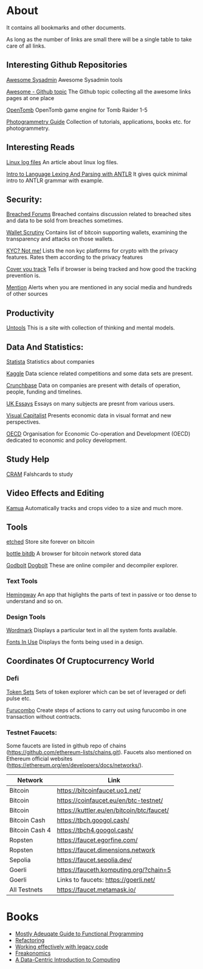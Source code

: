 # About
It contains all bookmarks and other documents.

As long as the number of links are small there will be a single table to take care of all links.

## Interesting Github Repositories

[Awesome Sysadmin](https://github.com/awesome-foss/awesome-sysadmin)
Awesome Sysadmin tools

[Awesome - Github topic](https://github.com/topics/awesome)
The Github topic collecting all the awesome links pages at one place

[OpenTomb](https://github.com/opentomb/OpenTomb)
OpenTomb game engine for Tomb Raider 1-5

[Photogrammetry Guide](https://github.com/mikeroyal/Photogrammetry-Guide)
Collection of tutorials, applications, books etc. for photogrammetry.

## Interesting Reads

[Linux log files](https://www.cyberciti.biz/faq/linux-log-files-location-and-how-do-i-view-logs-files/)
An article about linux log files.

[Intro to Language Lexing And Parsing with ANTLR](https://www.willowtreeapps.com/craft/an-introduction-to-language-lexing-and-parsing-with-antlr)
It gives quick minimal intro to ANTLR grammar with example.

## Security:

[Breached Forums](https://breached.to/)
Breached contains discussion related to breached sites and data to be sold from breaches sometimes.

[Wallet Scrutiny](https://walletscrutiny.com)
Contains list of bitcoin supporting wallets, examining the transparency and attacks on those wallets.

[KYC? Not me!](https://kycnot.me)
Lists the non kyc platforms for crypto with the privacy features. Rates them according to the privacy features

[Cover you track](https://coveryourtracks.eff.org)
Tells if browser is being tracked and how good the tracking prevention is.

[Mention](mention.com)
Alerts when you are mentioned in any social media and hundreds of other sources  

## Productivity

[Untools](https://untools.co)
This is a site with collection of thinking and mental models.

## Data And Statistics:

[Statista](www.statista.com)
Statistics about companies

[Kaggle](www.kaggle.com)
Data science related competitions and some data sets are present.

[Crunchbase](https://www.crunchbase.com/)
Data on companies are present with details of operation, people, funding and timelines.

[UK Essays](www.ukessays.com)
Essays on many subjects are presnt from various users.

[Visual Capitalist](www.visualcapitalist.com)
Presents economic data in visual format and new perspectives.

[OECD](https://www.oecd.org)
Organisation for Economic Co-operation and Development (OECD) dedicated to 
economic and policy development.

## Study Help

[CRAM](https://cram.com)
Falshcards to study


## Video Effects and Editing

[Kamua](https://kamua.com/)
Automatically tracks and crops video to a size and much more.


## Tools

[etched](https://etched.page/)
Store site forever on bitcoin

[bottle bitdb](https://bottle.bitdb.network/)
A browser for bitcoin network stored data

[Godbolt](www.godbolt.org)
[Dogbolt](www.dogbolt.org)
These are online compiler and decompiler explorer.

### Text Tools

[Hemingway](https://hemingwayapp.com/)
An app that higlights the parts of text in passive or too dense to understand and so on.

### Design Tools

[Wordmark](https://wordmark.it/)
Displays a particular text in all the system fonts available.

[Fonts In Use](https://fontsinuse.com/)
Displays the fonts being used in a design.

## Coordinates Of Cruptocurrency World

### Defi

[Token Sets](https://www.tokensets.com/)
Sets of token explorer which can be set of leveraged or defi pulse etc.

[Furucombo](https://furucombo.app/combo)
Create steps of actions to carry out using furucombo in one transaction without contracts.

### Testnet Faucets:

Some faucets are listed in github repo of chains (https://github.com/ethereum-lists/chains.git).
Faucets also mentioned on Ethereum official websites (https://ethereum.org/en/developers/docs/networks/).

| Network        | Link                                      |
| -------------- | ----------------------------------------- |
| Bitcoin        | https://bitcoinfaucet.uo1.net/            |
| Bitcoin        | https://coinfaucet.eu/en/btc-testnet/     |
| Bitcoin        | https://kuttler.eu/en/bitcoin/btc/faucet/ |
| Bitcoin Cash   | https://tbch.googol.cash/                 |
| Bitcoin Cash 4 | https://tbch4.googol.cash/                |
| Ropsten        | https://faucet.egorfine.com/              |
| Ropsten        | https://faucet.dimensions.network         |
| Sepolia        | https://faucet.sepolia.dev/               |
| Goerli         | https://fauceth.komputing.org/?chain=5    |
| Goerli         | Links to faucets: https://goerli.net/     |
| All Testnets   | https://faucet.metamask.io/               |


# Books

- [Mostly Adeuqate Guide to Functional Programming](https://github.com/MostlyAdequate/mostly-adequate-guide)
- [Refactoring](https://www.goodreads.com/book/show/44936.Refactoring)
- [Working effectively with legacy code](https://www.goodreads.com/en/book/show/44919.Working_Effectively_with_Legacy_Code)
- [Freakonomics](https://www.goodreads.com/book/show/1202.Freakonomics)
- [A Data-Centric Introduction to Computing](https://dcic-world.org)
